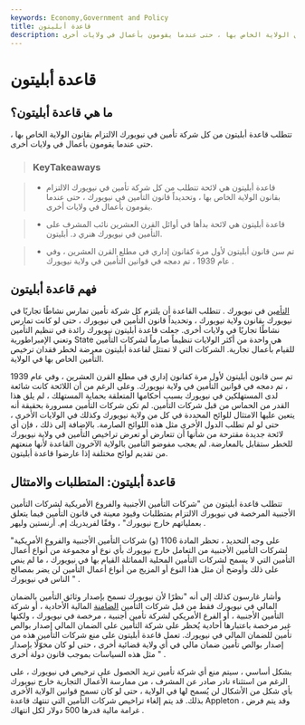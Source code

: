 ```yaml
---
keywords: Economy,Government and Policy
title: قاعدة أبليتون
description: قاعدة أبليتون هي لائحة تتطلب من كل شركة تأمين في نيويورك الالتزام بقانون الولاية الخاص بها ، حتى عندما يقومون بأعمال في ولايات أخرى.
---
```


# قاعدة أبليتون
## ما هي قاعدة أبليتون؟

تتطلب قاعدة أبليتون من كل شركة تأمين في نيويورك الالتزام بقانون الولاية الخاص بها ، حتى عندما يقومون بأعمال في ولايات أخرى.

> ### KeyTakeaways

> - قاعدة أبليتون هي لائحة تتطلب من كل شركة تأمين في نيويورك الالتزام بقانون الولاية الخاص بها ، وتحديداً قانون التأمين في نيويورك ، حتى عندما يقومون بأعمال في ولايات أخرى.

> - قاعدة أبليتون هي لائحة بدأها في أوائل القرن العشرين نائب المشرف على التأمين في نيويورك هنري د. أبليتون.

> - تم سن قانون أبليتون لأول مرة كقانون إداري في مطلع القرن العشرين ، وفي عام 1939 ، تم دمجه في قوانين التأمين في ولاية نيويورك .

>

>

## فهم قاعدة أبليتون

[التأمين](/insurance) في نيويورك . تتطلب القاعدة أن يلتزم كل شركة تأمين تمارس نشاطًا تجاريًا في نيويورك بقانون ولاية نيويورك ، وتحديداً قانون التأمين في نيويورك ، حتى لو كانت تمارس نشاطًا تجاريًا في ولايات أخرى. جعلت قاعدة أبليتون نيويورك رائدة في تنظيم التأمين وتعني الإمبراطورية State هي واحدة من أكثر الولايات تنظيماً صارماً لشركات التأمين للقيام بأعمال تجارية. الشركات التي لا تمتثل لقاعدة أبليتون معرضة لخطر فقدان ترخيص التأمين الخاص بها في الولاية.

تم سن قانون أبليتون لأول مرة كقانون إداري في مطلع القرن العشرين ، وفي عام 1939 ، تم دمجه في قوانين التأمين في ولاية نيويورك. وعلى الرغم من أن اللائحة كانت شائعة لدى المستهلكين في نيويورك بسبب أحكامها المتعلقة بحماية المستهلك ، لم يلق هذا القدر من الحماس من قبل شركات التأمين. لم تكن شركات التأمين مسرورة بحقيقة أنه يتعين عليها الامتثال للوائح المحددة في كل من ولاية نيويورك وكذلك في الولايات الأخرى ، حتى لو لم تطلب الدول الأخرى مثل هذه اللوائح الصارمة. بالإضافة إلى ذلك ، فإن أي لائحة جديدة مقترحة من شأنها أن تتعارض أو تعرض تراخيص التأمين في ولاية نيويورك للخطر ستقابل بالمعارضة. لم يعجب مفوضو التأمين بالولاية الآخرون القاعدة لأنها منعتهم من تقديم لوائح مختلفة إذا عارضوا قاعدة أبليتون.

## قاعدة أبليتون: المتطلبات والامتثال

تتطلب قاعدة أبليتون من "شركات التأمين الأجنبية والفروع الأمريكية لشركات التأمين الأجنبية المرخصة في نيويورك الالتزام بمتطلبات وقيود معينة في قانون التأمين فيما يتعلق بعملياتهم خارج نيويورك" ، وفقًا لفريدريك إم. أرنستين وليهر .

"على وجه التحديد ، تحظر المادة 1106 (و) شركات التأمين الأجنبية والفروع الأمريكية لشركات التأمين الأجنبية من التعامل خارج نيويورك بأي نوع أو مجموعة من أنواع أعمال التأمين التي لا يسمح لشركات التأمين المحلية المماثلة القيام بها في نيويورك ، ما لم ينص على ذلك وأوضح أن مثل هذا النوع أو المزيج من أنواع أعمال التأمين لن يضر بمصالح الناس في نيويورك " .

وأشار غارسون كذلك إلى أنه "نظرًا لأن نيويورك تسمح بإصدار وثائق التأمين بالضمان المالي في نيويورك فقط من قبل شركات التأمين [الضامنة](/monoline) المالية الأحادية ، أو شركة التأمين الأجنبية ، أو الفرع الأمريكي لشركة تأمين أجنبية ، مرخصة في نيويورك ، ولكنها غير مرخصة باعتبارها أحادية يُحظر على شركة التأمين على الضمان المالي إصدار بوالص تأمين للضمان المالي في نيويورك. تعمل قاعدة أبليتون على منع شركات التأمين هذه من إصدار بوالص تأمين ضمان مالي في أي ولاية قضائية أخرى ، حتى لو كان مخوّلًا بإصدار مثل هذه السياسات بموجب قانون دولة أخرى " .

بشكل أساسي ، سيتم منع أي شركة تأمين تريد الحصول على ترخيص في نيويورك ، على الرغم من استثناء نادر صادر عن المشرف ، من ممارسة الأعمال التجارية خارج نيويورك بأي شكل من الأشكال لن يُسمح لها في الولاية ، حتى لو كان تسمح قوانين الولاية الأخرى بذلك. قد يتم إلغاء تراخيص شركات التأمين التي تنتهك قاعدة Appleton ، وقد يتم فرض غرامة مالية قدرها 500 دولار لكل انتهاك .

